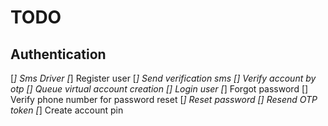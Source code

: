 # TODO


## Authentication

[*] Sms Driver
[*] Register user
[*] Send verification sms
[] Verify account by otp
[] Queue virtual account creation
[] Login user
[*] Forgot password
[] Verify phone number for password reset
[*] Reset password
[] Resend OTP token
[*] Create account pin

